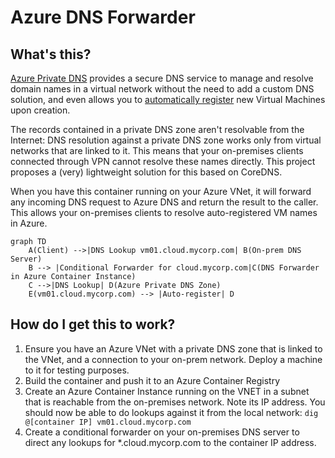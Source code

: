 # Azure DNS Forwarder
## What's this?
[Azure Private DNS](https://learn.microsoft.com/en-us/azure/dns/private-dns-privatednszone) provides a secure DNS service to manage and resolve domain names in a virtual network without the need to add a custom DNS solution, and even allows you to [automatically register](https://learn.microsoft.com/en-us/azure/dns/private-dns-autoregistration) new Virtual Machines upon creation.

The records contained in a private DNS zone aren't resolvable from the Internet: DNS resolution against a private DNS zone works only from virtual networks that are linked to it. This means that your on-premises clients connected through VPN cannot resolve these names directly. This project proposes a (very) lightweight solution for this based on CoreDNS. 

When you have this container running on your Azure VNet, it will forward any incoming DNS request to Azure DNS and return the result to the caller. This allows your on-premises clients to resolve auto-registered VM names in Azure.


```mermaid
graph TD
    A(Client) -->|DNS Lookup vm01.cloud.mycorp.com| B(On-prem DNS Server)
    B --> |Conditional Forwarder for cloud.mycorp.com|C(DNS Forwarder in Azure Container Instance)
    C -->|DNS Lookup| D(Azure Private DNS Zone)
    E(vm01.cloud.mycorp.com) --> |Auto-register| D
```


## How do I get this to work? 
1) Ensure you have an Azure VNet with a private DNS zone that is linked to the VNet, and a connection to your on-prem network. Deploy a machine to it for testing purposes. 
2) Build the container and push it to an Azure Container Registry
3) Create an Azure Container Instance running on the VNET in a subnet that is reachable from the on-premises network. Note its IP address. You should now be able to do lookups against it from the local network: ```dig @[container IP] vm01.cloud.mycorp.com```
4) Create a conditional forwarder on your on-premises DNS server to direct any lookups for *.cloud.mycorp.com to the container IP address. 